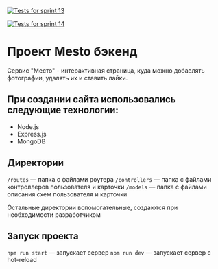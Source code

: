 [![Tests for sprint 13](https://github.com/gWildCat/express-mesto-gha/actions/workflows/tests-13-sprint.yml/badge.svg)](https://github.com/gWildCat/express-mesto-gha/actions/workflows/tests-13-sprint.yml)

[![Tests for sprint 14](https://github.com/gWildCat/express-mesto-gha/actions/workflows/tests-14-sprint.yml/badge.svg)](https://github.com/gWildCat/express-mesto-gha/actions/workflows/tests-14-sprint.yml)

# Проект Mesto бэкенд
Сервис "Место" - интерактивная страница, куда можно добавлять фотографии, удалять их и ставить лайки.

## При создании сайта использовались следующие технологии:
- Node.js
- Express.js
- MongoDB

## Директории

`/routes` — папка с файлами роутера
`/controllers` — папка с файлами контроллеров пользователя и карточки
`/models` — папка с файлами описания схем пользователя и карточки

Остальные директории вспомогательные, создаются при необходимости разработчиком

## Запуск проекта

`npm run start` — запускает сервер
`npm run dev` — запускает сервер с hot-reload
